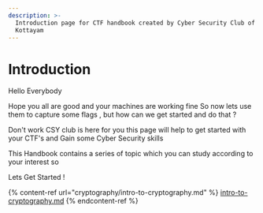 ```yaml
---
description: >-
  Introduction page for CTF handbook created by Cyber Security Club of IIIT
  Kottayam
---
```


# Introduction

Hello Everybody&#x20;

Hope you all are good and your machines are working fine So now lets use them to capture some flags , but how can we get started and do that ?

Don't work CSY club is here for you this page will help to get started with your CTF's and Gain some Cyber Security skills&#x20;

This Handbook contains a series of topic which you can study according to your interest so&#x20;

Lets Get Started ! &#x20;

{% content-ref url="cryptography/intro-to-cryptography.md" %}
[intro-to-cryptography.md](cryptography/intro-to-cryptography.md)
{% endcontent-ref %}
